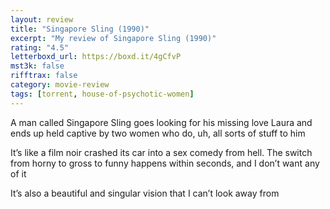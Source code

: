 ```yaml
---
layout: review
title: "Singapore Sling (1990)"
excerpt: "My review of Singapore Sling (1990)"
rating: "4.5"
letterboxd_url: https://boxd.it/4gCfvP
mst3k: false
rifftrax: false
category: movie-review
tags: [torrent, house-of-psychotic-women]
---
```


A man called Singapore Sling goes looking for his missing love Laura and ends up held captive by two women who do, uh, all sorts of stuff to him

It’s like a film noir crashed its car into a sex comedy from hell. The switch from horny to gross to funny happens within seconds, and I don’t want any of it

It’s also a beautiful and singular vision that I can’t look away from
